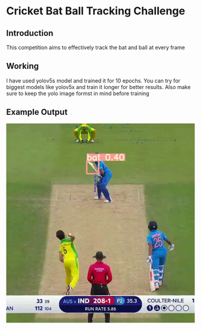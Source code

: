 # Cricket Bat Ball Tracking Challenge

## Introduction

This competition aims to effectively track the bat and ball at every frame 
  

## Working

I have used yolov5s model and trained it for 10 epochs. You can try for biggest models like yolov5x and train it longer for better results. Also make sure to keep the yolo image formst
in mind before training


## Example Output

![o/p](test_video.gif)
